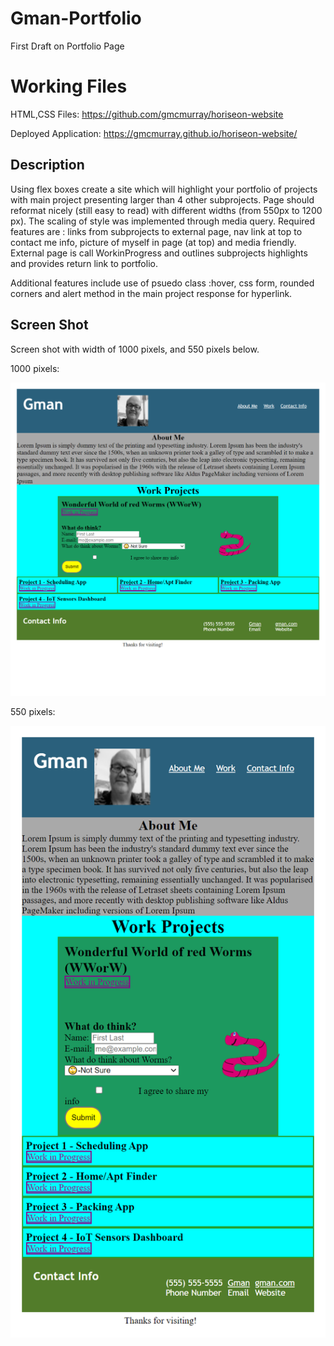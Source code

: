 # Gman-Portfolio
First Draft on Portfolio Page 

# Working Files
HTML,CSS Files: https://github.com/gmcmurray/horiseon-website

Deployed Application: https://gmcmurray.github.io/horiseon-website/

## Description 

Using flex boxes create a site which will highlight your portfolio of projects
with main project presenting larger than 4 other subprojects. Page should
reformat nicely (still easy to read) with different widths (from 550px to 1200 px).
The scaling of style was implemented through media query. 
Required features are : links from subprojects to external page, nav link at top
to contact me info, picture of myself in page (at top) and media friendly.  External
page is call WorkinProgress and outlines subprojects highlights and provides return
link to portfolio.

Additional features include use of psuedo class :hover, css form, rounded corners
and alert method in the main project response for hyperlink.

## Screen Shot
Screen shot with width of 1000 pixels, and 550 pixels below.

1000 pixels:

![1000 pixel screen shot of Portfolio.](./Images/Portfolio1000px.png)

550 pixels:

![550 pixel screen shot of Portfolio.](./Images/Portfolio550px.png)